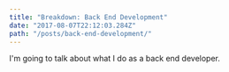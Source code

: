```yaml
---
title: "Breakdown: Back End Development"
date: "2017-08-07T22:12:03.284Z"
path: "/posts/back-end-development/"
---
```


I'm going to talk about what I do as a back end developer.